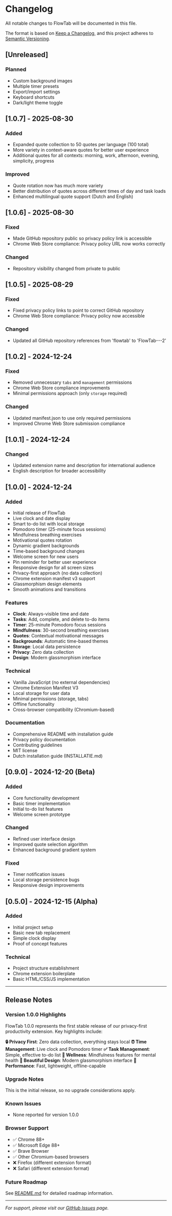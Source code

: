# Changelog

All notable changes to FlowTab will be documented in this file.

The format is based on [Keep a Changelog](https://keepachangelog.com/en/1.0.0/),
and this project adheres to [Semantic Versioning](https://semver.org/spec/v2.0.0.html).

## [Unreleased]

### Planned
- Custom background images
- Multiple timer presets
- Export/import settings
- Keyboard shortcuts
- Dark/light theme toggle

## [1.0.7] - 2025-08-30

### Added
- Expanded quote collection to 50 quotes per language (100 total)
- More variety in context-aware quotes for better user experience
- Additional quotes for all contexts: morning, work, afternoon, evening, simplicity, progress

### Improved
- Quote rotation now has much more variety
- Better distribution of quotes across different times of day and task loads
- Enhanced multilingual quote support (Dutch and English)

## [1.0.6] - 2025-08-30

### Fixed
- Made GitHub repository public so privacy policy link is accessible
- Chrome Web Store compliance: Privacy policy URL now works correctly

### Changed
- Repository visibility changed from private to public

## [1.0.5] - 2025-08-29

### Fixed
- Fixed privacy policy links to point to correct GitHub repository
- Chrome Web Store compliance: Privacy policy now accessible

### Changed
- Updated all GitHub repository references from 'flowtab' to 'FlowTab---2'

## [1.0.2] - 2024-12-24

### Fixed
- Removed unnecessary `tabs` and `management` permissions
- Chrome Web Store compliance improvements
- Minimal permissions approach (only `storage` required)

### Changed
- Updated manifest.json to use only required permissions
- Improved Chrome Web Store submission compliance

## [1.0.1] - 2024-12-24

### Changed
- Updated extension name and description for international audience
- English description for broader accessibility

## [1.0.0] - 2024-12-24

### Added
- Initial release of FlowTab
- Live clock and date display
- Smart to-do list with local storage
- Pomodoro timer (25-minute focus sessions)
- Mindfulness breathing exercises
- Motivational quotes rotation
- Dynamic gradient backgrounds
- Time-based background changes
- Welcome screen for new users
- Pin reminder for better user experience
- Responsive design for all screen sizes
- Privacy-first approach (no data collection)
- Chrome extension manifest v3 support
- Glassmorphism design elements
- Smooth animations and transitions

### Features
- **Clock**: Always-visible time and date
- **Tasks**: Add, complete, and delete to-do items
- **Timer**: 25-minute Pomodoro focus sessions
- **Mindfulness**: 30-second breathing exercises
- **Quotes**: Contextual motivational messages
- **Backgrounds**: Automatic time-based themes
- **Storage**: Local data persistence
- **Privacy**: Zero data collection
- **Design**: Modern glassmorphism interface

### Technical
- Vanilla JavaScript (no external dependencies)
- Chrome Extension Manifest V3
- Local storage for user data
- Minimal permissions (storage, tabs)
- Offline functionality
- Cross-browser compatibility (Chromium-based)

### Documentation
- Comprehensive README with installation guide
- Privacy policy documentation
- Contributing guidelines
- MIT license
- Dutch installation guide (INSTALLATIE.md)

## [0.9.0] - 2024-12-20 (Beta)

### Added
- Core functionality development
- Basic timer implementation
- Initial to-do list features
- Welcome screen prototype

### Changed
- Refined user interface design
- Improved quote selection algorithm
- Enhanced background gradient system

### Fixed
- Timer notification issues
- Local storage persistence bugs
- Responsive design improvements

## [0.5.0] - 2024-12-15 (Alpha)

### Added
- Initial project setup
- Basic new tab replacement
- Simple clock display
- Proof of concept features

### Technical
- Project structure establishment
- Chrome extension boilerplate
- Basic HTML/CSS/JS implementation

---

## Release Notes

### Version 1.0.0 Highlights

FlowTab 1.0.0 represents the first stable release of our privacy-first productivity extension. Key highlights include:

**🔒 Privacy First**: Zero data collection, everything stays local
**⏰ Time Management**: Live clock and Pomodoro timer
**✅ Task Management**: Simple, effective to-do list
**🧘 Wellness**: Mindfulness features for mental health
**🎨 Beautiful Design**: Modern glassmorphism interface
**🚀 Performance**: Fast, lightweight, offline-capable

### Upgrade Notes

This is the initial release, so no upgrade considerations apply.

### Known Issues

- None reported for version 1.0.0

### Browser Support

- ✅ Chrome 88+
- ✅ Microsoft Edge 88+
- ✅ Brave Browser
- ✅ Other Chromium-based browsers
- ❌ Firefox (different extension format)
- ❌ Safari (different extension format)

### Future Roadmap

See [README.md](README.md) for detailed roadmap information.

---

*For support, please visit our [GitHub Issues](https://github.com/haarmanh/FlowTab---2/issues) page.*
